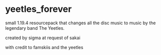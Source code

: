 # yeetles_forever

small 1.19.4 resourcepack that changes all the disc music to music by the legendary band The Yeetles. 

created by sigma at request of sakai

with credit to famskiis and the yeetles
